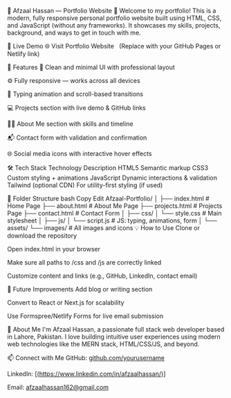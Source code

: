 📁 Afzaal Hassan — Portfolio Website
👋 Welcome to my portfolio!
This is a modern, fully responsive personal portfolio website built using HTML, CSS, and JavaScript (without any frameworks). It showcases my skills, projects, background, and ways to get in touch with me.

🔗 Live Demo
🌐 Visit Portfolio Website   (Replace with your GitHub Pages or Netlify link)

📌 Features
💼 Clean and minimal UI with professional layout

⚙️ Fully responsive — works across all devices

🧠 Typing animation and scroll-based transitions

💻 Projects section with live demo & GitHub links

👨‍🎓 About Me section with skills and timeline

📬 Contact form with validation and confirmation

🌐 Social media icons with interactive hover effects

🛠️ Tech Stack
Technology	Description
HTML5	Semantic markup
CSS3	Custom styling + animations
JavaScript	Dynamic interactions & validation
Tailwind (optional CDN)	For utility-first styling (if used)

📂 Folder Structure
bash
Copy
Edit
Afzaal-Portfolio/
│
├── index.html            # Home Page
├── about.html            # About Me Page
├── projects.html         # Projects Page
├── contact.html          # Contact Form
│
├── css/
│   └── style.css         # Main stylesheet
│
├── js/
│   └── script.js         # JS: typing, animations, form
│
└── assets/
    └── images/           # All images and icons
💡 How to Use
Clone or download the repository

Open index.html in your browser

Make sure all paths to /css and /js are correctly linked

Customize content and links (e.g., GitHub, LinkedIn, contact email)

🚀 Future Improvements
Add blog or writing section

Convert to React or Next.js for scalability

Use Formspree/Netlify Forms for live email submission

👤 About Me
I'm Afzaal Hassan, a passionate full stack web developer based in Lahore, Pakistan. I love building intuitive user experiences using modern web technologies like the MERN stack, HTML/CSS/JS, and beyond.

📫 Connect with Me
GitHub: [github.com/yourusername](https://github.com/Afzaal162)

LinkedIn: [[(https://www.linkedin.com/in/afzaalhassan/)](https://www.linkedin.com/in/afzaalhassan/)]

Email: afzaalhassan162@gmail.com
